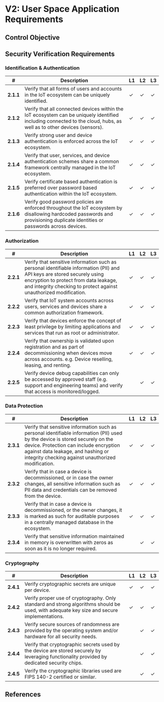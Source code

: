 # V2: User Space Application Requirements

## Control Objective

## Security Verification Requirements

### Identification & Authentication

| # | Description | L1 | L2 | L3 |
| --  | ---------------------- | - | - | - |
| **2.1.1** | Verify that all forms of users and accounts in the IoT ecosystem can be uniquely identified. | ✓ | ✓ | ✓ |
| **2.1.2** | Verify that all connected devices within the IoT ecosystem can be uniquely identified including connected to the cloud, hubs, as well as to other devices (sensors). | ✓ | ✓ | ✓ |
| **2.1.3** | Verify strong user and device authentication is enforced across the IoT ecosystem. | ✓ | ✓ | ✓ |
| **2.1.4** | Verify that user, services, and device authentication schemes share a common framework centrally managed in the IoT ecosystem. | ✓ | ✓ | ✓ |
| **2.1.5** | Verify certificate based authentication is preferred over password based authentication within the IoT ecosystem. | ✓ | ✓ | ✓ |
| **2.1.6** | Verify good password policies are enforced throughout the IoT ecosystem by disallowing hardcoded passwords and provisioning duplicate identities or passwords across devices. | ✓ | ✓ | ✓ |


### Authorization

| # | Description | L1 | L2 | L3 |
| --  | ---------------------- | - | - | - |
| **2.2.1** | Verify that sensitive information such as personal identifiable information (PII) and API keys are stored securely using encryption to protect from data leakage, and integrity checking to protect against unauthorized modification. | ✓ | ✓ | ✓ |
| **2.2.2** | Verify that IoT system accounts across users, services and devices share a common authorization framework. | ✓ | ✓ | ✓ |
| **2.2.3** | Verify that devices enforce the concept of least privilege by limiting applications and services that run as root or administrator. | ✓ | ✓ | ✓ |
| **2.2.4** | Verify that ownership is validated upon registration and as part of decommissioning when devices move across accounts. e.g. Device reselling, leasing, and renting.  | ✓ | ✓ | ✓ |
| **2.2.5** | Verify device debug capabilities can only be accessed by approved staff (e.g. support and engineering teams) and verify that access is monitored/logged. | | ✓ | ✓ |


### Data Protection

| # | Description | L1 | L2 | L3 |
| --  | ---------------------- | - | - | - |
| **2.3.1** | Verify that sensitive information such as personal identifiable information (PII) used by the device is stored securely on the device. Protection can include encryption against data leakage, and hashing or integrity checking against unauthorized modification. | ✓ | ✓ | ✓ |
| **2.3.2** | Verify that in case a device is decommissioned, or in case the owner changes, all sensitive information such as PII data and credentials can be removed from the device. | ✓ | ✓ | ✓ |
| **2.3.3** | Verify that in case a device is decommissioned, or the owner changes, it is marked as such for auditable purposes in a centrally managed database in the ecosystem. | ✓ | ✓ | ✓ |
| **2.3.4** | Verify that sensitive information maintained in memory is overwritten with zeros as soon as it is no longer required. | | ✓ | ✓ |


### Cryptography

| # | Description | L1 | L2 | L3 |
| --  | ---------------------- | - | - | - |
| **2.4.1** | Verify cryptographic secrets are unique per device. | ✓ | ✓ | ✓ |
| **2.4.2** | Verify proper use of cryptography. Only standard and strong algorithms should be used, with adequate key size and secure implementations. | ✓ | ✓ | ✓ |
| **2.4.3** | Verify secure sources of randomness are provided by the operating system and/or hardware for all security needs. | | ✓ | ✓ |
| **2.4.4** | Verify that cryptographic secrets used by the device are stored securely by leveraging functionality provided by dedicated security chips. | | ✓ | ✓ |
| **2.4.5** | Verify the cryptographic libraries used are FIPS 140-2 certified or similar. | | ✓ | ✓ |

## References
